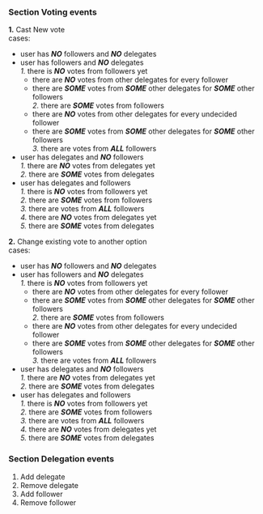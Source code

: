 ### **Section Voting events**

**1.** Cast New vote<br>
cases:<br>
 - user has ***NO*** followers and ***NO*** delegates<br>
 - user has followers and ***NO*** delegates<br>
  _1._ there is ***NO*** votes from followers yet<br>
    - there are ***NO*** votes from other delegates for every follower<br>
    - there are ***SOME*** votes from ***SOME*** other delegates for ***SOME*** other followers<br>
  _2._ there are ***SOME*** votes from followers<br>
    - there are ***NO*** votes from other delegates for every undecided follower<br>
    - there are ***SOME*** votes from ***SOME*** other delegates for ***SOME*** other followers<br>
  _3._ there are votes from  ***ALL*** followers<br>
 - user has delegates and ***NO*** followers<br>
   _1._ there are ***NO*** votes from delegates yet<br>
   _2._ there are ***SOME*** votes from delegates<br>
 - user has delegates and followers<br>
   _1._ there is ***NO*** votes from followers yet<br>
   _2._ there are ***SOME*** votes from followers<br>
   _3._ there are votes from  ***ALL*** followers<br>
   _4._ there are ***NO*** votes from delegates yet<br>
   _5._ there are ***SOME*** votes from delegates<br>

**2.** Change existing vote to another option<br>
cases:<br>
 - user has ***NO*** followers and ***NO*** delegates<br>
 - user has followers and ***NO*** delegates<br>
  _1._ there is ***NO*** votes from followers yet<br>
    - there are ***NO*** votes from other delegates for every follower<br>
    - there are ***SOME*** votes from ***SOME*** other delegates for ***SOME*** other followers<br>
  _2._ there are ***SOME*** votes from followers<br>
    - there are ***NO*** votes from other delegates for every undecided follower<br>
    - there are ***SOME*** votes from ***SOME*** other delegates for ***SOME*** other followers<br>
  _3._ there are votes from  ***ALL*** followers<br>
 - user has delegates and ***NO*** followers<br>
   _1._ there are ***NO*** votes from delegates yet<br>
   _2._ there are ***SOME*** votes from delegates<br>
 - user has delegates and followers<br>
   _1._ there is ***NO*** votes from followers yet<br>
   _2._ there are ***SOME*** votes from followers<br>
   _3._ there are votes from  ***ALL*** followers<br>
   _4._ there are ***NO*** votes from delegates yet<br>
   _5._ there are ***SOME*** votes from delegates<br>

### **Section Delegation events**
1. Add delegate
2. Remove delegate
3. Add follower
4. Remove follower

